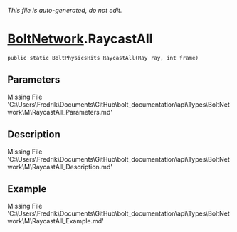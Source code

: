 *This file is auto-generated, do not edit.*

# [BoltNetwork](Types/BoltNetwork.md).RaycastAll
`public static BoltPhysicsHits RaycastAll(Ray ray, int frame)`
## Parameters
Missing File 'C:\Users\Fredrik\Documents\GitHub\bolt_documentation\api\Types\BoltNetwork\M\RaycastAll_Parameters.md'
## Description
Missing File 'C:\Users\Fredrik\Documents\GitHub\bolt_documentation\api\Types\BoltNetwork\M\RaycastAll_Description.md'
## Example
Missing File 'C:\Users\Fredrik\Documents\GitHub\bolt_documentation\api\Types\BoltNetwork\M\RaycastAll_Example.md'
